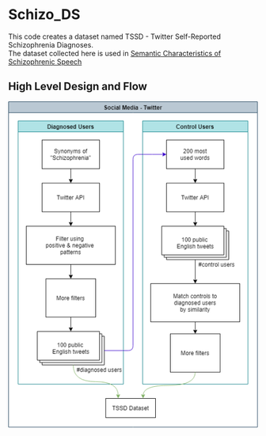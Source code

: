 # Schizo_DS
This code creates a dataset named TSSD - Twitter Self-Reported Schizophrenia Diagnoses.  
The dataset collected here is used in [Semantic Characteristics of Schizophrenic Speech](https://github.com/Verose/NLP_CLPSYCH)  

## High Level Design and Flow

![Speech Social Media Design](./Social%20Media%20-%20TSSD.png)
